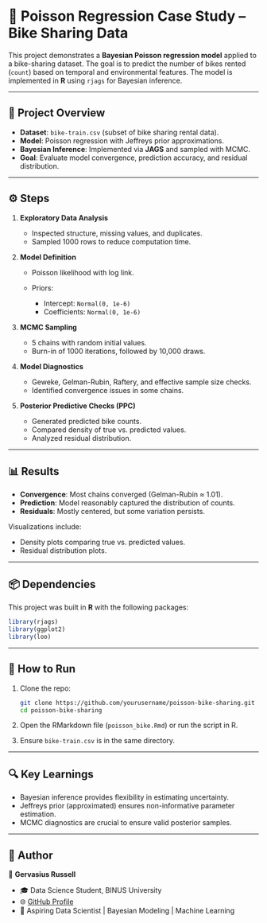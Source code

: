 # 🚴 Poisson Regression Case Study – Bike Sharing Data

This project demonstrates a **Bayesian Poisson regression model** applied to a bike-sharing dataset. The goal is to predict the number of bikes rented (`count`) based on temporal and environmental features. The model is implemented in **R** using `rjags` for Bayesian inference.

---

## 📌 Project Overview

* **Dataset**: `bike-train.csv` (subset of bike sharing rental data).
* **Model**: Poisson regression with Jeffreys prior approximations.
* **Bayesian Inference**: Implemented via **JAGS** and sampled with MCMC.
* **Goal**: Evaluate model convergence, prediction accuracy, and residual distribution.

---

## ⚙️ Steps

1. **Exploratory Data Analysis**

   * Inspected structure, missing values, and duplicates.
   * Sampled 1000 rows to reduce computation time.

2. **Model Definition**

   * Poisson likelihood with log link.
   * Priors:

     * Intercept: `Normal(0, 1e-6)`
     * Coefficients: `Normal(0, 1e-6)`

3. **MCMC Sampling**

   * 5 chains with random initial values.
   * Burn-in of 1000 iterations, followed by 10,000 draws.

4. **Model Diagnostics**

   * Geweke, Gelman-Rubin, Raftery, and effective sample size checks.
   * Identified convergence issues in some chains.

5. **Posterior Predictive Checks (PPC)**

   * Generated predicted bike counts.
   * Compared density of true vs. predicted values.
   * Analyzed residual distribution.

---

## 📊 Results

* **Convergence**: Most chains converged (Gelman-Rubin ≈ 1.01).
* **Prediction**: Model reasonably captured the distribution of counts.
* **Residuals**: Mostly centered, but some variation persists.

Visualizations include:

* Density plots comparing true vs. predicted values.
* Residual distribution plots.

---

## 📦 Dependencies

This project was built in **R** with the following packages:

```r
library(rjags)
library(ggplot2)
library(loo)
```

---

## 🚀 How to Run

1. Clone the repo:

   ```bash
   git clone https://github.com/yourusername/poisson-bike-sharing.git
   cd poisson-bike-sharing
   ```
2. Open the RMarkdown file (`poisson_bike.Rmd`) or run the script in R.
3. Ensure `bike-train.csv` is in the same directory.

---

## 🔍 Key Learnings

* Bayesian inference provides flexibility in estimating uncertainty.
* Jeffreys prior (approximated) ensures non-informative parameter estimation.
* MCMC diagnostics are crucial to ensure valid posterior samples.

---

## 📖 Author

👤 **Gervasius Russell**

* 🎓 Data Science Student, BINUS University
* 🌐 [GitHub Profile](https://github.com/yourusername)
* 💼 Aspiring Data Scientist | Bayesian Modeling | Machine Learning
